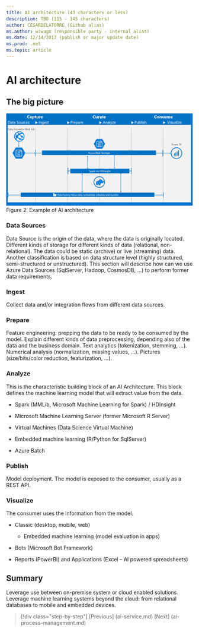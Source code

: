 ```yaml
---
title: AI architecture (43 characters or less)
description: TBD (115 - 145 characters)
author: CESARDELATORRE (Github alias)
ms.author: wiwagn (responsible party - internal alias)
ms.date: 12/14/2017 (publish or major update date)
ms.prod: .net
ms.topic: article
---
```

# AI architecture

## The big picture

![Example of AI architecture showing ...](media/ai-architecture/example-ai-architecture.png)
Figure 2: Example of AI architecture

### Data Sources

Data Source is the origin of the data, where the data is originally located. Different kinds of storage for different kinds of data (relational, non-relational). The data could be static (archive) or live (streaming) data. Another classification is based on data structure level (highly structured, semi-structured or unstructured). This section will describe how can we use Azure Data Sources (SqlServer, Hadoop, CosmosDB, …) to perform former data requirements.

### Ingest

Collect data and/or integration flows from different data sources.

### Prepare

Feature engineering: prepping the data to be ready to be consumed by the model. Explain different kinds of data preprocessing, depending also of the data and the business domain. Text analytics (tokenization, stemming, …). Numerical analysis (normalization, missing values, …). Pictures (size/bits/color reduction, featurization, …).

### Analyze

This is the characteristic building block of an AI Architecture. This block defines the machine learning model that will extract value from the data.

* Spark (MMLib, Microsoft Machine Learning for Spark) / HDInsight

* Microsoft Machine Learning Server (former Microsoft R Server)

* Virtual Machines (Data Science Virtual Machine)

* Embedded machine learning (R/Python for SqlServer)

* Azure Batch

### Publish

Model deployment. The model is exposed to the consumer, usually as a REST API.

### Visualize

The consumer uses the information from the model.

* Classic (desktop, mobile, web)

  * Embedded machine learning (model evaluation in apps)

* Bots (Microsoft Bot Framework)

* Reports (PowerBI) and Applications (Excel – AI powered spreadsheets)

## Summary

Leverage use between on-premise system or cloud enabled solutions.
Leverage machine learning systems beyond the cloud: from relational databases to mobile and embedded devices. 

>[!div class="step-by-step"]
[Previous] (ai-service.md)
[Next] (ai-process-management.md)